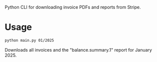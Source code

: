 Python CLI for downloading invoice PDFs and reports from Stripe.

# Usage

```bash
python main.py 01/2025
```

Downloads all invoices and the "balance.summary.1" report for January 2025.

